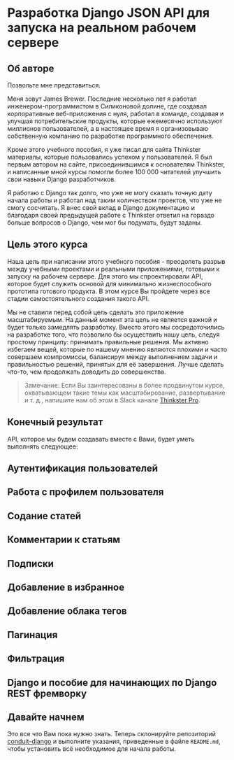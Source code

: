 # Разработка Django JSON API для запуска на реальном рабочем сервере

## Об авторе

Позвольте мне представиться.

Меня зовут James Brewer. Последние несколько лет я работал инженером-программистом в Силиконовой долине, где создавал корпоративные веб-приложения с нуля, работал в команде, создавая и улучшая потребительские продукты, которые ежемесячно используют миллионов пользователей, а в настоящее время я организовываю собственную компанию по разработке программного обеспечения.

Кроме этого учебного пособия, я уже писал для сайта Thinkster материалы, которые пользовались успехом у пользователей. Я был первым автором на сайте, присоединившимся к основателям Thinkster, и написанные мной курсы помогли более 100 000 читателей улучшить свои навыки Django разработчиков.

Я работаю с Django так долго, что уже не могу сказать точную дату начала работы и работал над таким количеством проектов, что уже не смогу сосчитать. Я внес свой вклад в Django документацию и благодаря своей предыдущей работе с Thinkster ответил на гораздо больше вопросов о Django, чем мог бы подумать, будут заданы.

## Цель этого курса

Наша цель при написании этого учебного пособия - преодолеть разрыв между учебными проектами и реальными приложениями, готовыми к запуску на рабочем сервере. Для этого мы спроектировали API, которое будет служить основой для минимально жизнеспособного прототипа готового продукта. В этом курсе Вы пройдете через все стадии самостоятельного создания такого API.

Мы не ставили перед собой цель сделать это приложение масштабируемым. На данный момент эта цель не является важной и будет только замедлять разработку. Вместо этого мы сосредоточились на разработке того, что позволило бы осуществить нашу цель, следуя простому принципу: принимать правильные решения. Мы активно избегаем вещей, которые по нашему мнению являются плохими и часто совершаем компромиссы, балансируя между выполнением задачи и правильностью решений, принятых для её завершения. Лучше сделать что-то, чем продолжать доводить до совершенства.

> Замечание: Если Вы заинтересованы в более продвинутом курсе, охватывающем такие темы как масштабирование, развертывание и т. д., напишите нам об этом в Slack канале [Thinkster Pro](https://thinkster.io/tutorials/django-json-api#).

## Конечный результат

API, которое мы будем создавать вместе с Вами, будет уметь выполнять следующее:

## Аутентификация пользователей

## Работа с профилем пользователя

## Содание статей

## Комментарии к статьям

## Подписки

## Добавление в избранное

## Добавление облака тегов

## Пагинация

## Фильтрация

## Django и пособие для начинающих по Django REST фремворку

## Давайте начнем

Это все что Вам пока нужно знать. Теперь склонируйте репозиторий [conduit-django](https://github.com/brwr/conduit-django) и выполните указания, приведенные в файле `README.md`, чтобы установить всё необходимое для начала работы.

